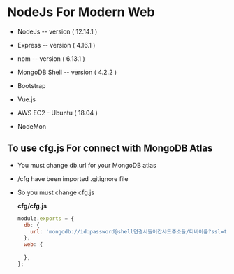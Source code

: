 # NodeJs For Modern Web

- NodeJs -- version ( 12.14.1 )

- Express -- version ( 4.16.1 )

- npm -- version ( 6.13.1 )

- MongoDB Shell -- version ( 4.2.2 )

- Bootstrap 

- Vue.js

- AWS EC2 - Ubuntu ( 18.04 ) 

- NodeMon

## To use cfg.js For connect with MongoDB Atlas

- You must change db.url for your MongoDB atlas
- /cfg have been imported .gitignore file
- So you must change cfg.js  

    **cfg/cfg.js**

    ```javascript
    module.exports = {
      db: {
        url: 'mongodb://id:password@shell연결시들어간샤드주소들/디비이름?ssl=true&replicaSet=Cluster0-shard-0&authSource=admin'
      },
      web: {
        
      },
    };
    ```
